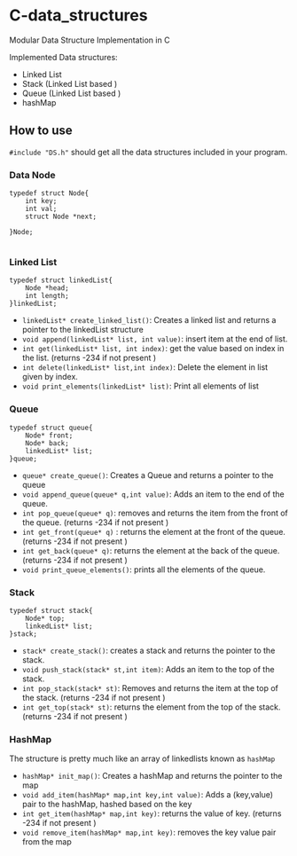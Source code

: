 # C-data_structures
Modular Data Structure Implementation in C

Implemented Data structures:
- Linked List
- Stack (Linked List based )
- Queue (Linked List based )
- hashMap 

## How to use

`#include "DS.h"` should get all the data structures included in your program.

### Data Node

```
typedef struct Node{
    int key;
    int val;
    struct Node *next;

}Node;


```

### Linked List

```
typedef struct linkedList{
    Node *head;
    int length;
}linkedList;

```

- `linkedList* create_linked_list()`: Creates a linked list and returns a pointer to the linkedList structure
- `void append(linkedList* list, int value)`: insert item at the end of list.
- `int get(linkedList* list, int index)`: get the value based on index in the list. (returns -234 if not present )
- `int delete(linkedList* list,int index)`: Delete the element in list given by index.
- `void print_elements(linkedList* list)`: Print all elements of list


### Queue

```
typedef struct queue{
    Node* front;
    Node* back;
    linkedList* list;
}queue;
```
- `queue* create_queue()`: Creates a Queue and returns a pointer to the queue
- `void append_queue(queue* q,int value)`: Adds an item to the end of the queue.
- `int pop_queue(queue* q)`: removes and returns the item from the front of the queue. (returns -234 if not present )
- `int get_front(queue* q)` : returns the element at the front of the queue. (returns -234 if not present )
- `int get_back(queue* q)`: returns the element at the back of the queue. (returns -234 if not present )
- `void print_queue_elements()`: prints all the elements of the queue.


### Stack

```
typedef struct stack{
    Node* top;
    linkedList* list;
}stack;
```
- `stack* create_stack()`: creates a stack and returns the pointer to the stack.
- `void push_stack(stack* st,int item)`: Adds an item to the top of the stack.
- `int pop_stack(stack* st)`: Removes and returns the item at the top of the stack. (returns -234 if not present )
- `int get_top(stack* st)`: returns the element from the top of the stack. (returns -234 if not present )

### HashMap

The structure is pretty much like an array of linkedlists known as `hashMap`

- `hashMap* init_map()`: Creates a hashMap and returns the pointer to the map
- `void add_item(hashMap* map,int key,int value)`: Adds a (key,value) pair to the hashMap, hashed based on the key
- `int get_item(hashMap* map,int key)`: returns the value of key. (returns -234 if not present )
- `void remove_item(hashMap* map,int key)`: removes the key value pair from the map

